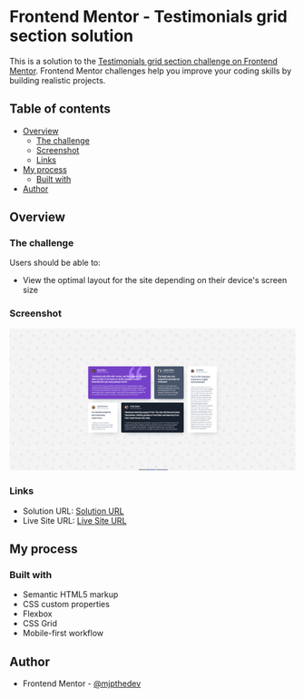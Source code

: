 # Frontend Mentor - Testimonials grid section solution

This is a solution to the [Testimonials grid section challenge on Frontend Mentor](https://www.frontendmentor.io/challenges/testimonials-grid-section-Nnw6J7Un7). Frontend Mentor challenges help you improve your coding skills by building realistic projects. 

## Table of contents

- [Overview](#overview)
  - [The challenge](#the-challenge)
  - [Screenshot](#screenshot)
  - [Links](#links)
- [My process](#my-process)
  - [Built with](#built-with)
- [Author](#author)

## Overview

### The challenge

Users should be able to:

- View the optimal layout for the site depending on their device's screen size

### Screenshot

![](./screenshot.png)

### Links

- Solution URL: [Solution URL](https://your-solution-url.com)
- Live Site URL: [Live Site URL](https://mjpthedev.github.io/Testimonials-grid-section/)

## My process

### Built with

- Semantic HTML5 markup
- CSS custom properties
- Flexbox
- CSS Grid
- Mobile-first workflow

## Author

- Frontend Mentor - [@mjpthedev](https://www.frontendmentor.io/profile/mjpthedev)
